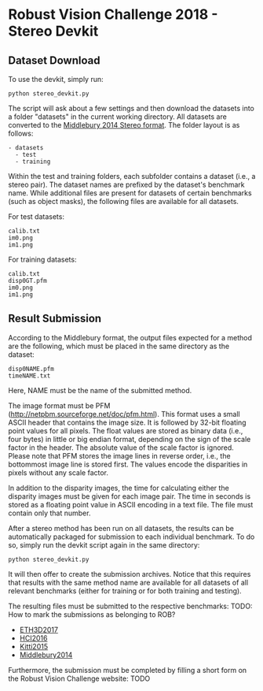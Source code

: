 # Robust Vision Challenge 2018 - Stereo Devkit #

## Dataset Download ##

To use the devkit, simply run:
```
python stereo_devkit.py
```
The script will ask about a few settings and then download the datasets into a
folder "datasets" in the current working directory. All datasets are converted to the
[Middlebury 2014 Stereo format](http://vision.middlebury.edu/stereo/data/scenes2014/).
The folder layout is as follows:

```
- datasets
  - test
  - training
```

Within the test and training folders, each subfolder contains a dataset (i.e.,
a stereo pair). The dataset names are prefixed by the dataset's benchmark name.
While additional files are present for datasets of certain
benchmarks (such as object masks), the following files are available for all
datasets.

For test datasets:
```
calib.txt
im0.png
im1.png
```

For training datasets:
```
calib.txt
disp0GT.pfm
im0.png
im1.png
```


## Result Submission ##

According to the Middlebury format, the output files expected for a method are
the following, which must be placed in the same directory as the dataset:
```
disp0NAME.pfm
timeNAME.txt
```
Here, NAME must be the name of the submitted method.

The image format must be PFM (http://netpbm.sourceforge.net/doc/pfm.html). This
format uses a small ASCII header that contains the image size. It is followed by
32-bit floating point values for all pixels. The float values are stored as
binary data (i.e., four bytes) in little or big endian format, depending on the
sign of the scale factor in the header. The absolute value of the scale
factor is ignored. Please note that PFM stores the image lines in reverse
order, i.e., the bottommost image line is stored first. The values encode the
disparities in pixels without any scale factor.

In addition to the disparity images, the time for calculating either the
disparity images must be given for each image pair. The time in seconds is
stored as a floating point value in ASCII encoding in a text file. The file must
contain only that number.

After a stereo method has been run on all datasets, the results can be
automatically packaged for submission to each individual benchmark. To do so,
simply run the devkit script again in the same directory:
```
python stereo_devkit.py
```
It will then offer to create the submission archives. Notice that this requires
that results with the same method name are available for all datasets of all
relevant benchmarks (either for training or for both training and testing).

The resulting files must be submitted to the respective benchmarks:
TODO: How to mark the submissions as belonging to ROB?
* [ETH3D2017](https://www.eth3d.net/login)
* [HCI2016](http://hci-benchmark.org/accounts/login?next=/challenges/submissions/create/stereo_geometry&hc=stereo_geometry)
* [Kitti2015](http://www.cvlibs.net/datasets/kitti/user_login.php)
* [Middlebury2014](http://vision.middlebury.edu/stereo/submit3/upload.html)

Furthermore, the submission must be completed by filling a short form on the
Robust Vision Challenge website: TODO
